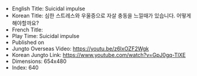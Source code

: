 * English Title: Suicidal impulse
* Korean Title: 심한 스트레스와 우울증으로 자살 충동을 느낄때가 있습니다. 어떻게 해야할까요?
* French Title: 
* Play Time: Suicidal impulse
* Published on 
* Jungto Overseas Video: https://youtu.be/z6lxOZF2Wgk
* Korean Jungto Link: https://www.youtube.com/watch?v=GpJ0gq-TlXE
* Dimensions: 654x480
* Index: 640
